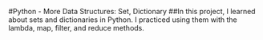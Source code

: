 #Python - More Data Structures: Set, Dictionary
##In this project, I learned about sets and dictionaries in Python. I practiced using them with the lambda, map, filter, and reduce methods.
